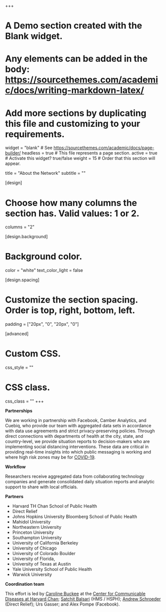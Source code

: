 +++
# A Demo section created with the Blank widget.
# Any elements can be added in the body: https://sourcethemes.com/academic/docs/writing-markdown-latex/
# Add more sections by duplicating this file and customizing to your requirements.

widget = "blank"  # See https://sourcethemes.com/academic/docs/page-builder/
headless = true  # This file represents a page section.
active = true  # Activate this widget? true/false
weight = 15  # Order that this section will appear.

title = "About the Network"
subtitle = ""

[design]
  # Choose how many columns the section has. Valid values: 1 or 2.
  columns = "2"

[design.background]
  # Background color.
  color = "white"
  text_color_light = false

[design.spacing]
  # Customize the section spacing. Order is top, right, bottom, left.
  padding = ["20px", "0", "20px", "0"]

[advanced]
 # Custom CSS. 
 css_style = ""
 
 # CSS class.
 css_class = ""
+++

**Partnerships** 

We are working in partnership with Facebook,
Camber Analytics, and Cuebiq, who provide our team with aggregated data sets in accordance with data use agreements and strict privacy-preserving policies. Through direct connections with departments of health at the city, state, and country-level, we provide situation reports to decision-makers who are implementing social distancing interventions. These data are critical in providing real-time insights into which public messaging is working and where high risk zones may be for [COVID-19](https://science.sciencemag.org/content/early/2020/03/20/science.abb8021).

**Workflow** 

Researchers receive aggregated data from collaborating technology companies and generate consolidated daily situation reports and analytic support to share with local officials. 

**Partners** 

- Harvard TH Chan School of Public Health
- Direct Relief
- Johns Hopkins University Bloomberg School of Public Health
- Mahidol University
- Northeastern University
- Princeton University
- Southampton University
- University of California Berkeley
- University of Chicago
- University of Colorado Boulder
- University of Florida,
- University of Texas at Austin
- Yale University School of Public Health
- Warwick University 

**Coordination team** 

This effort is led by [Caroline Buckee](https://ccdd.hsph.harvard.edu/people/caroline-buckee/) at the [Center for Communicable Diseases at Harvard Chan](https://ccdd.hsph.harvard.edu/covid-19-research/); [Satchit Balsari](https://fxb.harvard.edu/people/satchit-balsari/) (HMS / HSPH); [Andrew Schroeder](https://www.directrelief.org/author/aschroeder/) (Direct Relief); Urs Gasser; and Alex Pompe (Facebook).
